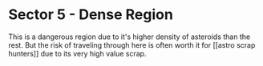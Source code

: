 # Sector 5 - Dense Region

This is a dangerous region due to it's higher density of asteroids than the rest. But the risk of traveling through here is often worth it for [[astro scrap hunters]] due to its very high value scrap.
